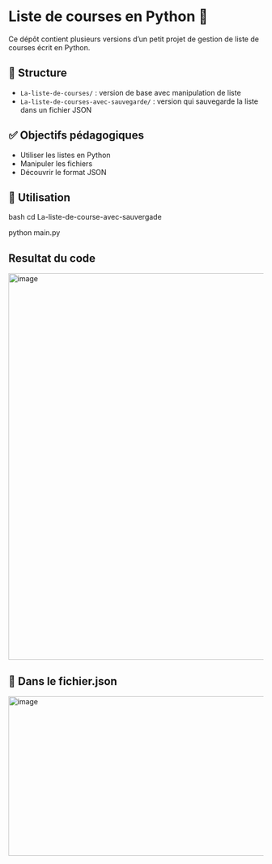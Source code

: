 # Liste de courses en Python 🛒

Ce dépôt contient plusieurs versions d’un petit projet de gestion de liste de courses écrit en Python.

## 📁 Structure

- `La-liste-de-courses/` : version de base avec manipulation de liste
- `La-liste-de-courses-avec-sauvegarde/` : version qui sauvegarde la liste dans un fichier JSON

## ✅ Objectifs pédagogiques

- Utiliser les listes en Python
- Manipuler les fichiers
- Découvrir le format JSON

## 📌 Utilisation

bash
cd La-liste-de-course-avec-sauvergade

python main.py

## Resultat du code
<img width="1152" height="763" alt="image" src="https://github.com/user-attachments/assets/337f851f-1d12-432d-9273-b0deeba63f37" />

## 📄 Dans le fichier.json
<img width="598" height="315" alt="image" src="https://github.com/user-attachments/assets/26cc8c1d-355b-48ef-b309-1e7bb1f150f8" />
